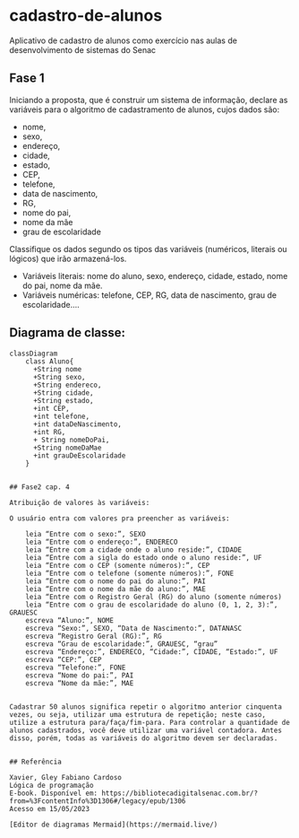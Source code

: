 # cadastro-de-alunos
Aplicativo de cadastro de alunos como exercício nas aulas de desenvolvimento de sistemas do Senac

## Fase 1

Iniciando a proposta, que é construir um sistema de informação, declare as variáveis para o algoritmo de cadastramento de alunos, cujos dados são:

- nome,
- sexo,
- endereço,
- cidade,
- estado,
- CEP,
- telefone,
- data de nascimento,
- RG,
- nome do pai,
- nome da mãe
- grau de escolaridade

Classifique os dados segundo os tipos das variáveis (numéricos, literais ou lógicos) que irão armazená-los.

- Variáveis literais:	nome do aluno, sexo, endereço, cidade, estado,	nome do pai, nome da mãe.
- Variáveis numéricas:	telefone, CEP, RG, data de nascimento, grau de 	escolaridade....

## Diagrama de classe:

```mermaid
classDiagram
    class Aluno{
      +String nome
      +String sexo,
      +String endereco,
      +String cidade,
      +String estado,
      +int CEP,
      +int telefone,
      +int dataDeNascimento,
      +int RG,
      + String nomeDoPai,
      +String nomeDaMae
      +int grauDeEscolaridade
    }
```
```

## Fase2 cap. 4

Atribuição de valores às variáveis:

O usuário entra com valores pra preencher as variáveis:

```
		leia “Entre com o sexo:”, SEXO
		leia “Entre com o endereço:”, ENDERECO
		leia “Entre com a cidade onde o aluno reside:”, CIDADE
		leia “Entre com a sigla do estado onde o aluno reside:”, UF
		leia “Entre com o CEP (somente números):”, CEP
		leia “Entre com o telefone (somente números):”, FONE
		leia “Entre com o nome do pai do aluno:”, PAI
		leia “Entre com o nome da mãe do aluno:”, MAE
		leia “Entre com o Registro Geral (RG) do aluno (somente números)
		leia “Entre com o grau de escolaridade do aluno (0, 1, 2, 3):”, GRAUESC
		escreva “Aluno:”, NOME
		escreva “Sexo:”, SEXO, “Data de Nascimento:”, DATANASC
		escreva “Registro Geral (RG):”, RG
		escreva “Grau de escolaridade:”, GRAUESC, “grau”
		escreva “Endereço:”, ENDERECO, “Cidade:”, CIDADE, “Estado:”, UF
		escreva “CEP:”, CEP
		escreva “Telefone:”, FONE
		escreva “Nome do pai:”, PAI
		escreva “Nome da mãe:”, MAE
```

Cadastrar 50 alunos significa repetir o algoritmo anterior cinquenta vezes, ou seja, utilizar uma estrutura de repetição; neste caso, utilize a estrutura para/faça/fim-para. Para controlar a quantidade de alunos cadastrados, você deve utilizar uma variável contadora. Antes disso, porém, todas as variáveis do algoritmo devem ser declaradas.


## Referência

Xavier, Gley Fabiano Cardoso
Lógica de programação
E-book. Disponível em: https://bibliotecadigitalsenac.com.br/?from=%3FcontentInfo%3D1306#/legacy/epub/1306
Acesso em 15/05/2023

[Editor de diagramas Mermaid](https://mermaid.live/)
